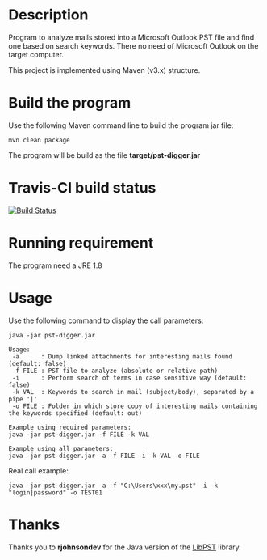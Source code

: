 # Description

Program to analyze mails stored into a Microsoft Outlook PST file and find one based on search keywords.
There no need of Microsoft Outlook on the target computer.

This project is implemented using Maven (v3.x) structure.

# Build the program

Use the following Maven command line to build the program jar file:

`mvn clean package`

The program will be build as the file **target/pst-digger.jar**

# Travis-CI build status

[![Build Status](https://travis-ci.org/righettod/pst-digger.svg?branch=master)](https://travis-ci.org/righettod/pst-digger)

# Running requirement

The program need a JRE 1.8

# Usage

Use the following command to display the call parameters:

`java -jar pst-digger.jar`

```
Usage:
 -a      : Dump linked attachments for interesting mails found (default: false)
 -f FILE : PST file to analyze (absolute or relative path)
 -i      : Perform search of terms in case sensitive way (default: false)
 -k VAL  : Keywords to search in mail (subject/body), separated by a pipe '|'
 -o FILE : Folder in which store copy of interesting mails containing the keywords specified (default: out)

Example using required parameters:
java -jar pst-digger.jar -f FILE -k VAL

Example using all parameters:
java -jar pst-digger.jar -a -f FILE -i -k VAL -o FILE
```

Real call example:

`java -jar pst-digger.jar -a -f "C:\Users\xxx\my.pst" -i -k "login|password" -o TEST01`

# Thanks

Thanks you to **rjohnsondev** for the Java version of the [LibPST](https://github.com/rjohnsondev/java-libpst) library.
